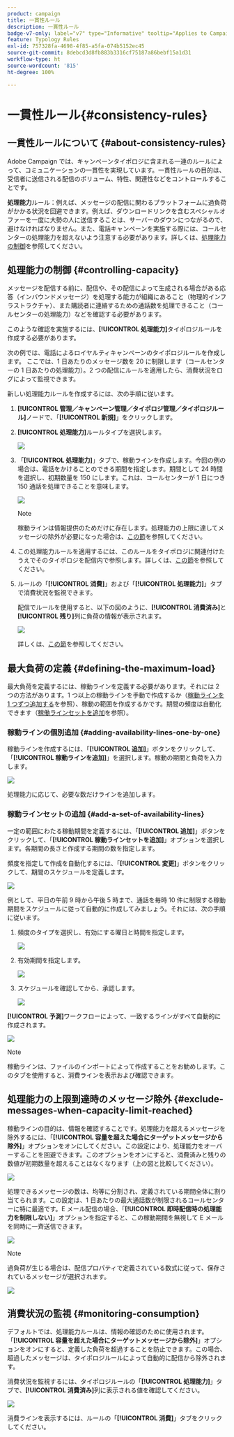 ```yaml
---
product: campaign
title: 一貫性ルール
description: 一貫性ルール
badge-v7-only: label="v7" type="Informative" tooltip="Applies to Campaign Classic v7 only"
feature: Typology Rules
exl-id: 757328fa-4698-4f85-a5fa-074b5152ec45
source-git-commit: 8debcd3d8fb883b3316cf75187a86bebf15a1d31
workflow-type: ht
source-wordcount: '815'
ht-degree: 100%

---
```


# 一貫性ルール{#consistency-rules}

## 一貫性ルールについて {#about-consistency-rules}

Adobe Campaign では、キャンペーンタイポロジに含まれる一連のルールによって、コミュニケーションの一貫性を実現しています。一貫性ルールの目的は、受信者に送信される配信のボリューム、特性、関連性などをコントロールすることです。

**処理能力**&#x200B;ルール：例えば、メッセージの配信に関わるプラットフォームに過負荷がかかる状況を回避できます。例えば、ダウンロードリンクを含むスペシャルオファーを一度に大勢の人に送信することは、サーバーのダウンにつながるので、避けなければなりません。また、電話キャンペーンを実施する際には、コールセンターの処理能力を超えないよう注意する必要があります。詳しくは、[処理能力の制御](#controlling-capacity)を参照してください。

## 処理能力の制御 {#controlling-capacity}

メッセージを配信する前に、配信や、その配信によって生成される場合がある応答（インバウンドメッセージ）を処理する能力が組織にあること（物理的インフラストラクチャ）、また購読者に連絡するための通話数を処理できること（コールセンターの処理能力）などを確認する必要があります。

このような確認を実施するには、**[!UICONTROL 処理能力]**&#x200B;タイポロジルールを作成する必要があります。

次の例では、電話によるロイヤルティキャンペーンのタイポロジルールを作成します。
ここでは、1 日あたりのメッセージ数を 20 に制限します（コールセンターの 1 日あたりの処理能力）。2 つの配信にルールを適用したら、消費状況をログによって監視できます。

新しい処理能力ルールを作成するには、次の手順に従います。

1. **[!UICONTROL 管理／キャンペーン管理／タイポロジ管理／タイポロジルール]**&#x200B;ノードで、「**[!UICONTROL 新規]**」をクリックします。
1. **[!UICONTROL 処理能力]**&#x200B;ルールタイプを選択します。

   ![](assets/campaign_opt_create_capacity_01.png)

1. 「**[!UICONTROL 処理能力]**」タブで、稼動ラインを作成します。今回の例の場合は、電話をかけることのできる期間を指定します。期間として 24 時間を選択し、初期数量を 150 にします。これは、コールセンターが 1 日につき 150 通話を処理できることを意味します。

   ![](assets/campaign_opt_create_capacity_02.png)

   >[!NOTE]
   >
   >稼動ラインは情報提供のためだけに存在します。処理能力の上限に達してメッセージの除外が必要になった場合は、[この節](#exclude-messages-when-capacity-limit-reached)を参照してください。

1. この処理能力ルールを適用するには、このルールをタイポロジに関連付けたうえでそのタイポロジを配信内で参照します。詳しくは、[この節](applying-rules.md#applying-a-typology-to-a-delivery)を参照してください。
1. ルールの「**[!UICONTROL 消費]**」および「**[!UICONTROL 処理能力]**」タブで消費状況を監視できます。

   配信でルールを使用すると、以下の図のように、**[!UICONTROL 消費済み]**&#x200B;と&#x200B;**[!UICONTROL 残り]**&#x200B;列に負荷の情報が表示されます。

   ![](assets/campaign_opt_create_capacity_03.png)

   詳しくは、[この節](#monitoring-consumption)を参照してください。

## 最大負荷の定義 {#defining-the-maximum-load}

最大負荷を定義するには、稼動ラインを定義する必要があります。それには 2 つの方法があります。1 つ以上の稼動ラインを手動で作成するか（[稼動ラインを 1 つずつ追加する](#adding-availability-lines-one-by-one)を参照）、稼動の範囲を作成するかです。期間の頻度は自動化できます（[稼働ラインセットを追加](#add-a-set-of-availability-lines)を参照）。

### 稼動ラインの個別追加 {#adding-availability-lines-one-by-one}

稼動ラインを作成するには、「**[!UICONTROL 追加]**」ボタンをクリックして、「**[!UICONTROL 稼動ラインを追加]**」を選択します。稼動の期間と負荷を入力します。

![](assets/campaign_opt_create_capacity_02.png)

処理能力に応じて、必要な数だけラインを追加します。

### 稼動ラインセットの追加 {#add-a-set-of-availability-lines}

一定の範囲にわたる稼動期間を定義するには、「**[!UICONTROL 追加]**」ボタンをクリックして、「**[!UICONTROL 稼動ラインセットを追加]**」オプションを選択します。各期間の長さと作成する期間の数を指定します。

頻度を指定して作成を自動化するには、「**[!UICONTROL 変更]**」ボタンをクリックして、期間のスケジュールを定義します。

![](assets/campaign_opt_create_capacity_07.png)

例として、平日の午前 9 時から午後 5 時まで、通話を毎時 10 件に制限する稼動期間をスケジュールに従って自動的に作成してみましょう。それには、次の手順に従います。

1. 頻度のタイプを選択し、有効にする曜日と時間を指定します。

   ![](assets/campaign_opt_create_capacity_08.png)

1. 有効期間を指定します。

   ![](assets/campaign_opt_create_capacity_09.png)

1. スケジュールを確認してから、承認します。

   ![](assets/campaign_opt_create_capacity_10.png)

**[!UICONTROL 予測]**&#x200B;ワークフローによって、一致するラインがすべて自動的に作成されます。

![](assets/campaign_opt_create_capacity_12.png)

>[!NOTE]
>
>稼動ラインは、ファイルのインポートによって作成することをお勧めします。このタブを使用すると、消費ラインを表示および確認できます。

## 処理能力の上限到達時のメッセージ除外 {#exclude-messages-when-capacity-limit-reached}

稼動ラインの目的は、情報を確認することです。処理能力を超えるメッセージを除外するには、「**[!UICONTROL 容量を超えた場合にターゲットメッセージから除外]**」オプションをオンにしてください。この設定により、処理能力をオーバーすることを回避できます。このオプションをオンにすると、消費済みと残りの数値が初期数量を超えることはなくなります（上の図と比較してください）。

![](assets/campaign_opt_create_capacity_04.png)

処理できるメッセージの数は、均等に分割され、定義されている期間全体に割り当てられます。この設定は、1 日あたりの最大通話数が制限されるコールセンターに特に最適です。E メール配信の場合、「**[!UICONTROL 即時配信時の処理能力を制限しない]**」オプションを指定すると、この稼動期間を無視して E メールを同時に一斉送信できます。

![](assets/campaign_opt_create_capacity_05.png)

>[!NOTE]
>
>過負荷が生じる場合は、配信プロパティで定義されている数式に従って、保存されているメッセージが選択されます。

![](assets/campaign_opt_create_capacity_06.png)

## 消費状況の監視 {#monitoring-consumption}

デフォルトでは、処理能力ルールは、情報の確認のために使用されます。「**[!UICONTROL 容量を超えた場合にターゲットメッセージから除外]**」オプションをオンにすると、定義した負荷を超過することを防止できます。この場合、超過したメッセージは、タイポロジルールによって自動的に配信から除外されます。

消費状況を監視するには、タイポロジルールの「**[!UICONTROL 処理能力]**」タブで、**[!UICONTROL 消費済み]**&#x200B;列に表示される値を確認してください。

![](assets/campaign_opt_create_capacity_04.png)

消費ラインを表示するには、ルールの「**[!UICONTROL 消費]**」タブをクリックしてください。

